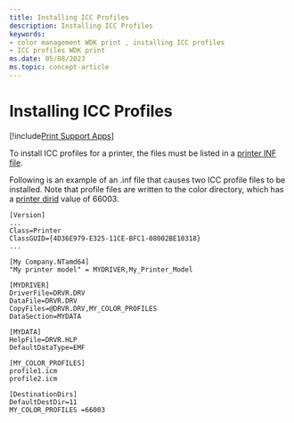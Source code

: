 ```yaml
---
title: Installing ICC Profiles
description: Installing ICC Profiles
keywords:
- color management WDK print , installing ICC profiles
- ICC profiles WDK print
ms.date: 05/08/2023
ms.topic: concept-article
---
```


# Installing ICC Profiles

[!include[Print Support Apps](../includes/print-support-apps.md)]

To install ICC profiles for a printer, the files must be listed in a [printer INF file](printer-inf-files.md).

Following is an example of an .inf file that causes two ICC profile files to be installed. Note that profile files are written to the color directory, which has a [printer dirid](printer-dirids.md) value of 66003.

```inf
[Version]
...
Class=Printer
ClassGUID={4D36E979-E325-11CE-BFC1-08002BE10318}
...

[My Company.NTamd64]
"My printer model" = MYDRIVER,My_Printer_Model

[MYDRIVER]
DriverFile=DRVR.DRV
DataFile=DRVR.DRV
CopyFiles=@DRVR.DRV,MY_COLOR_PROFILES
DataSection=MYDATA

[MYDATA]
HelpFile=DRVR.HLP
DefaultDataType=EMF

[MY_COLOR_PROFILES]
profile1.icm
profile2.icm

[DestinationDirs]
DefaultDestDir=11
MY_COLOR_PROFILES =66003
```
